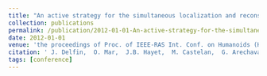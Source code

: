 ```yaml
---
title: "An active strategy for the simultaneous localization and reconstruction of a 3D object from a humanoid platform"
collection: publications
permalink: /publication/2012-01-01-An-active-strategy-for-the-simultaneous-localization-and-reconstruction-of-a-3D-object-from-a-humanoid-platform
date: 2012-01-01
venue: 'the proceedings of Proc. of IEEE-RAS Int. Conf. on Humanoids (Humanoids)'
citation: ' J. Delfin,  O. Mar,  J.B. Hayet,  M. Castelan,  G. Arechavaleta, &quot;An active strategy for the simultaneous localization and reconstruction of a 3D object from a humanoid platform.&quot; the proceedings of Proc. of IEEE-RAS Int. Conf. on Humanoids (Humanoids), 2012.'
tags: [conference]
---
```

